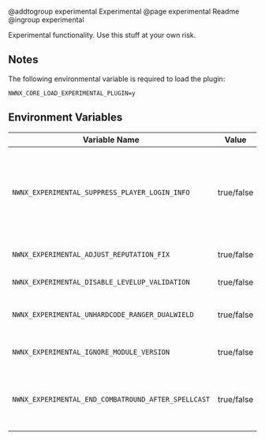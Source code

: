 @addtogroup experimental Experimental
@page experimental Readme
@ingroup experimental

Experimental functionality. Use this stuff at your own risk.

## Notes

The following environmental variable is required to load the plugin:

`NWNX_CORE_LOAD_EXPERIMENTAL_PLUGIN=y`

## Environment Variables

| Variable Name | Value | Notes |
| -------------   | :----: | ------------------------------------ |
| `NWNX_EXPERIMENTAL_SUPPRESS_PLAYER_LOGIN_INFO` | true/false | Suppresses the playerlist and player login/logout messages for all players except DMs. This functionality is not compatible with NWNX_Rename. |
| `NWNX_EXPERIMENTAL_ADJUST_REPUTATION_FIX` | true/false | Attempts to correct a crash involving faction/reputations. |
| `NWNX_EXPERIMENTAL_DISABLE_LEVELUP_VALIDATION` | true/false | Disable LevelUp Validation |
| `NWNX_EXPERIMENTAL_UNHARDCODE_RANGER_DUALWIELD` | true/false | Removes the hardcoded effects of the Ranger's Dual-wield feat. |
| `NWNX_EXPERIMENTAL_IGNORE_MODULE_VERSION` | true/false | Ignore the module's version when loading. |
| `NWNX_EXPERIMENTAL_END_COMBATROUND_AFTER_SPELLCAST` | true/false | Combat rounds end immediately a spell cast making it possible to cast another spell right after |
